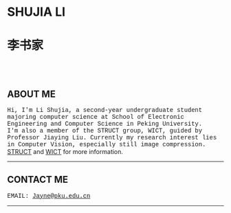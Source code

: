 # **SHUJIA LI**
# **李书家**
<br/><br/>

## ABOUT ME
<font face="courier">Hi, I'm Li Shujia, a second-year undergraduate student majoring computer science at School of Electronic Engineering and Computer Science in Peking University.<br/>
I'm also a member of the STRUCT group, WICT, guided by Professor Jiaying Liu.
  Currently my research interest lies in Computer Vision, especially still image compression.</font>
[STRUCT](http://39.96.165.147/struct.html) and [WICT](http://www.wict.pku.edu.cn/) for more information.

--------------------------

## CONTACT ME

<font face="courier">EMAIL:    Jayne@pku.edu.cn</font>

--------------------------


